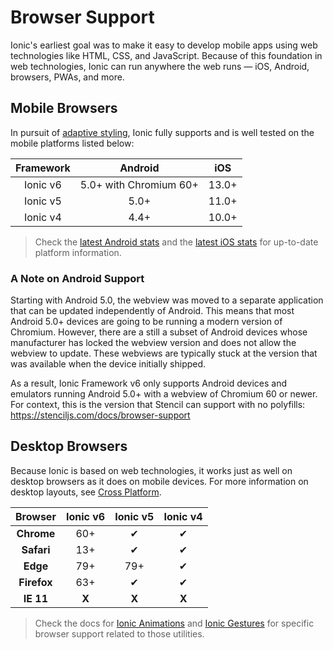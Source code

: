# Browser Support

Ionic's earliest goal was to make it easy to develop mobile apps using web technologies like HTML, CSS, and JavaScript. Because of this foundation in web technologies, Ionic can run anywhere the web runs — iOS, Android, browsers, PWAs, and more.


## Mobile Browsers

In pursuit of [adaptive styling](../core-concepts/fundamentals.md#adaptive-styling), Ionic fully supports and is well tested on the mobile platforms listed below:

| Framework     | Android                | iOS   |
|:-------------:|:----------------------:|:-----:|
| Ionic v6      | 5.0+ with Chromium 60+ | 13.0+ |
| Ionic v5      | 5.0+                   | 11.0+ |
| Ionic v4      | 4.4+                   | 10.0+ |

> Check the [latest Android stats](https://developer.android.com/about/dashboards/) and the [latest iOS stats](https://developer.apple.com/support/app-store/) for up-to-date platform information.

### A Note on Android Support

Starting with Android 5.0, the webview was moved to a separate application that can be updated independently of Android. This means that most Android 5.0+ devices are going to be running a modern version of Chromium. However, there are a still a subset of Android devices whose manufacturer has locked the webview version and does not allow the webview to update. These webviews are typically stuck at the version that was available when the device initially shipped.

As a result, Ionic Framework v6 only supports Android devices and emulators running Android 5.0+ with a webview of Chromium 60 or newer. For context, this is the version that Stencil can support with no polyfills: https://stenciljs.com/docs/browser-support


## Desktop Browsers

Because Ionic is based on web technologies, it works just as well on desktop browsers as it does on mobile devices. For more information on desktop layouts, see [Cross Platform](../core-concepts/cross-platform.md#desktop).


| Browser     | Ionic v6 | Ionic v5 | Ionic v4 |
|:-----------:|:--------:|:--------:|:--------:|
| **Chrome**  | 60+      | ✔        | ✔        |
| **Safari**  | 13+      | ✔        | ✔        |
| **Edge**    | 79+      | 79+      | ✔        |
| **Firefox** | 63+      | ✔        | ✔        |
| **IE 11**   | **X**    | **X**    | **X**    |



> Check the docs for [Ionic Animations](../utilities/animations.md#browser-support) and [Ionic Gestures](../utilities/gestures.md#browser-support) for specific browser support related to those utilities.
